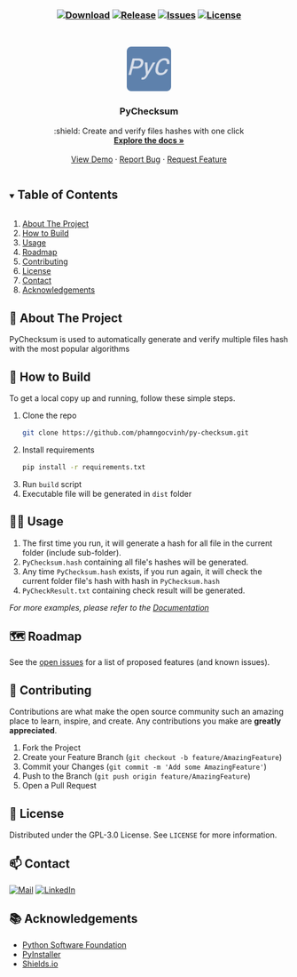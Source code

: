 <h3 align="center">

[![Download][download-shield]][download-url]
[![Release][release-shield]][release-url]
[![Issues][issues-shield]][issues-url]
[![License][license-shield]][license-url]
</h3>

<!-- PROJECT LOGO -->
<br />
<p align="center">
  <a href="https://github.com/phamngocvinh/py-checksum">
    <img src="images/icons/icon-192x192.png" alt="Logo" width="80" height="80">
  </a>

  <h3 align="center">PyChecksum</h3>

  <p align="center">
    :shield: Create and verify files hashes with one click
    <br />
    <a href="https://github.com/phamngocvinh/py-checksum"><strong>Explore the docs »</strong></a>
    <br />
    <br />
    <a href="https://github.com/phamngocvinh/py-checksum/wiki/Usage-Example">View Demo</a>
    ·
    <a href="https://github.com/phamngocvinh/py-checksum/issues">Report Bug</a>
    ·
    <a href="https://github.com/phamngocvinh/py-checksum/issues">Request Feature</a>
  </p>
</p>

<!-- TABLE OF CONTENTS -->
<details open="open">
  <summary><h2 style="display: inline-block">Table of Contents</h2></summary>
  <ol>
    <li>
      <a href="#stars-about-the-project">About The Project</a>
    </li>
    <li>
      <a href="#beginner-how-to-build">How to Build</a>
    </li>
    <li><a href="#man_teacher-usage">Usage</a></li>
    <li><a href="#world_map-roadmap">Roadmap</a></li>
    <li><a href="#rocket-contributing">Contributing</a></li>
    <li><a href="#closed_book-license">License</a></li>
    <li><a href="#mailbox-contact">Contact</a></li>
    <li><a href="#books-acknowledgements">Acknowledgements</a></li>
  </ol>
</details>

<!-- ABOUT THE PROJECT -->
## :stars: About The Project

PyChecksum is used to automatically generate and verify multiple files hash with the most popular algorithms

<!-- HOW TO BUILD -->
## :beginner: How to Build

To get a local copy up and running, follow these simple steps.

1. Clone the repo
   ```sh
   git clone https://github.com/phamngocvinh/py-checksum.git
   ```
2. Install requirements
   ```sh
   pip install -r requirements.txt
   ```
3. Run `build` script
4. Executable file will be generated in `dist` folder

<!-- USAGE -->
## :man_teacher: Usage
1. The first time you run, it will generate a hash for all file in the current folder (include sub-folder).
2. `PyChecksum.hash` containing all file's hashes will be generated.
3. Any time `PyChecksum.hash` exists, if you run again, it will check the current folder file's hash with hash in `PyChecksum.hash`
4. `PyCheckResult.txt` containing check result will be generated.

_For more examples, please refer to the [Documentation](https://github.com/phamngocvinh/py-checksum/wiki)_

<!-- ROADMAP -->
## :world_map: Roadmap

See the [open issues](https://github.com/phamngocvinh/py-checksum/issues) for a list of proposed features (and known issues).

<!-- CONTRIBUTING -->
## :rocket: Contributing

Contributions are what make the open source community such an amazing place to learn, inspire, and create. Any contributions you make are **greatly appreciated**.

1. Fork the Project
2. Create your Feature Branch (`git checkout -b feature/AmazingFeature`)
3. Commit your Changes (`git commit -m 'Add some AmazingFeature'`)
4. Push to the Branch (`git push origin feature/AmazingFeature`)
5. Open a Pull Request

<!-- LICENSE -->
## :closed_book: License

Distributed under the GPL-3.0 License. See `LICENSE` for more information.

<!-- CONTACT -->
## :mailbox: Contact

[![Mail][mail-shield]][mail-url]
[![LinkedIn][linkedin-shield]][linkedin-url]

<!-- ACKNOWLEDGEMENTS -->
## :books: Acknowledgements

* [Python Software Foundation](https://www.python.org/)
* [PyInstaller](https://pyinstaller.readthedocs.io/en/stable/)
* [Shields.io](https://shields.io)

<!-- MARKDOWN LINKS & IMAGES -->
<!-- https://www.markdownguide.org/basic-syntax/#reference-style-links -->
[download-shield]: https://img.shields.io/github/downloads/phamngocvinh/py-checksum/total?style=for-the-badge&labelColor=4c566a&color=5e81ac&logo=github&logoColor=white
[download-url]: https://github.com/phamngocvinh/py-checksum/releases/latest
[release-shield]: https://img.shields.io/github/v/release/phamngocvinh/py-checksum?style=for-the-badge&labelColor=4c566a&color=5e81ac&logo=Battle.net&logoColor=white
[release-url]: https://github.com/phamngocvinh/py-checksum/releases/latest
[issues-shield]: https://img.shields.io/github/issues/phamngocvinh/py-checksum?style=for-the-badge&labelColor=4c566a&color=5e81ac&logo=Todoist&logoColor=white
[issues-url]: https://github.com/phamngocvinh/py-checksum/issues
[license-shield]: https://img.shields.io/github/license/phamngocvinh/py-checksum?style=for-the-badge&labelColor=4c566a&color=5e81ac&logo=AdGuard&logoColor=white
[license-url]: https://github.com/phamngocvinh/py-checksum/blob/master/LICENSE
[linkedin-shield]: https://img.shields.io/badge/linkedin-blue?style=for-the-badge&logo=linkedin
[linkedin-url]: https://www.linkedin.com/in/phamngocvinh932
[mail-shield]: https://img.shields.io/badge/Gmail-white?style=for-the-badge&logo=gmail
[mail-url]: mailto:phamngocvinh@live.com
[product-screenshot]: images/screenshot.jpg
